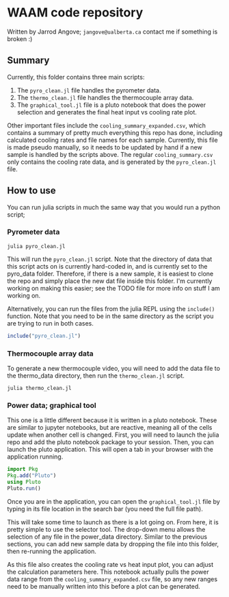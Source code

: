 # WAAM code repository

Written by Jarrod Angove; `jangove@ualberta.ca` contact me if something is broken :)

## Summary

Currently, this folder contains three main scripts:

1. The `pyro_clean.jl` file handles the pyrometer data.
2. The `thermo_clean.jl` file handles the thermocouple array data.
3. The `graphical_tool.jl` file is a pluto notebook that does the power selection and generates the final heat input vs cooling rate plot. 

Other important files include the `cooling_summary_expanded.csv`, which contains a summary of pretty much everything this repo has done, including calculated cooling rates and file names for each sample. Currently, this file is made pseudo manually, so it needs to be updated by hand if a new sample is handled by the scripts above. The regular `cooling_summary.csv` only contains the cooling rate data, and is generated by the `pyro_clean.jl` file.

## How to use

You can run julia scripts in much the same way that you would run a python script;

### Pyrometer data

```shell
julia pyro_clean.jl
```

This will run the `pyro_clean.jl` script. Note that the directory of data that this script acts on is currently hard-coded in, and is currently set to the pyro_data folder. Therefore, if there is a new sample, it is easiest to clone the repo and simply place the new dat file inside this folder. I'm currently working on making this easier; see the TODO file for more info on stuff I am working on. 

Alternatively, you can run the files from the julia REPL using the `include()` function. Note that you need to be in the same directory as the script you are trying to run in both cases. 

```julia
include("pyro_clean.jl")
```

### Thermocouple array data

To generate a new thermocouple video, you will need to add the data file to the thermo_data directory, then run the `thermo_clean.jl` script. 

```shell
julia thermo_clean.jl
```

### Power data; graphical tool

This one is a little different because it is written in a pluto notebook. These are similar to jupyter notebooks, but are reactive, meaning all of the cells update when another cell is changed. First, you will need to launch the julia repo and add the pluto notebook package to your session. Then, you can launch the pluto application. This will open a tab in your browser with the application running. 

```julia
import Pkg
Pkg.add("Pluto")
using Pluto 
Pluto.run()
```

Once you are in the application, you can open the `graphical_tool.jl` file by typing in its file location in the search bar (you need the full file path).

This will take some time to launch as there is a lot going on. From here, it is pretty simple to use the selector tool. The drop-down menu allows the selection of any file in the power_data directory. Similar to the previous sections, you can add new sample data by dropping the file into this folder, then re-running the application. 

As this file also creates the cooling rate vs heat input plot, you can adjust the calculation parameters here. This notebook actually pulls the power data range from the `cooling_summary_expanded.csv` file, so any new ranges need to be manually written into this before a plot can be generated. 



